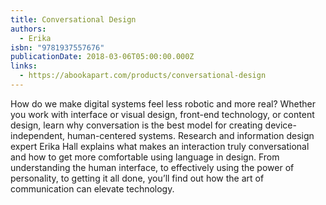 ```yaml
---
title: Conversational Design
authors:
  - Erika
isbn: "9781937557676"
publicationDate: 2018-03-06T05:00:00.000Z
links:
  - https://abookapart.com/products/conversational-design
---
```

How do we make digital systems feel less robotic and more real? Whether you work with interface or visual design, front-end technology, or content design, learn why conversation is the best model for creating device-independent, human-centered systems. Research and information design expert Erika Hall explains what makes an interaction truly conversational and how to get more comfortable using language in design. From understanding the human interface, to effectively using the power of personality, to getting it all done, you’ll find out how the art of communication can elevate technology.